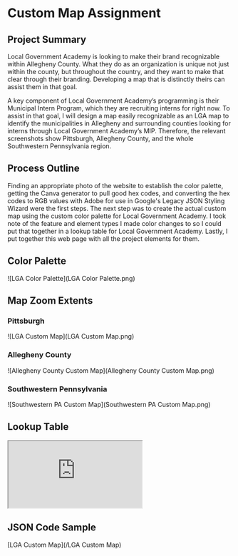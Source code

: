 # Custom Map Assignment

## Project Summary
Local Government Academy is looking to make their brand recognizable within Allegheny County. What they do as an organization is unique not just within the county, but throughout the country, and they want to make that clear through their branding. Developing a map that is distinctly theirs can assist them in that goal. 

A key component of Local Government Academy’s programming is their Municipal Intern Program, which they are recruiting interns for right now. To assist in that goal, I will design a map easily recognizable as an LGA map to identify the municipalities in Allegheny and surrounding counties looking for interns through Local Government Academy’s MIP. Therefore, the relevant screenshots show Pittsburgh, Allegheny County, and the whole Southwestern Pennsylvania region. 

## Process Outline
Finding an appropriate photo of the website to establish the color palette, getting the Canva generator to pull good hex codes, and converting the hex codes to RGB values with Adobe for use in Google's Legacy JSON Styling Wizard were the first steps. The next step was to create the actual custom map using the custom color palette for Local Government Academy. I took note of the feature and element types I made color changes to so I could put that together in a lookup table for Local Government Academy. Lastly, I put together this web page with all the project elements for them. 

## Color Palette
![LGA Color Palette](LGA Color Palette.png)

## Map Zoom Extents
### Pittsburgh
![LGA Custom Map](LGA Custom Map.png)

### Allegheny County
![Allegheny County Custom Map](Allegheny County Custom Map.png)

### Southwestern Pennsylvania
![Southwestern PA Custom Map](Southwestern PA Custom Map.png)

## Lookup Table
<iframe src="https://docs.google.com/spreadsheets/d/e/2PACX-1vS7WR5UQFz1MfbGTjqbdH85sLAns338FvCb7IUCVDB0qxiGmxOQ4Ji5aL-stoI63j0VPaP7pAsnldRM/pubhtml?widget=true&amp;headers=false"></iframe>

## JSON Code Sample
[LGA Custom Map](/LGA Custom Map)
